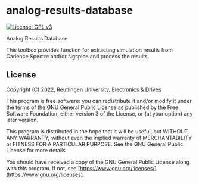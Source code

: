 # analog-results-database
[![License: GPL v3](https://img.shields.io/badge/License-GPLv3-blue.svg)](https://www.gnu.org/licenses/gpl-3.0)

Analog Results Database

This toolbox provides function for extracting simulation results
from Cadence Spectre and/or Ngspice and process the results.

## License

Copyright (C) 2022, [Reutlingen University](https://www.reutlingen-university.de), [Electronics & Drives](https://www.electronics-and-drives.de/)

This program is free software: you can redistribute it and/or modify
it under the terms of the GNU General Public License as published by
the Free Software Foundation, either version 3 of the License, or
(at your option) any later version.

This program is distributed in the hope that it will be useful,
but WITHOUT ANY WARRANTY; without even the implied warranty of
MERCHANTABILITY or FITNESS FOR A PARTICULAR PURPOSE.  See the
GNU General Public License for more details.

You should have received a copy of the GNU General Public License
along with this program. If not, see 
[https://www.gnu.org/licenses/](https://www.gnu.org/licenses).
